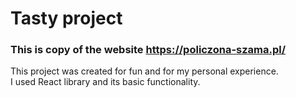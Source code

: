 # Tasty project

### This is copy of the website https://policzona-szama.pl/


This project was created for fun and for my personal experience. \
I used React library and its basic functionality.
